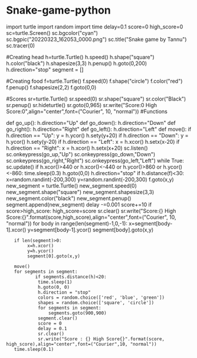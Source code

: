 # Snake-game-python
import turtle
import random
import time
delay=0.1
score=0
high_score=0
sc=turtle.Screen()
sc.bgcolor("cyan")
sc.bgpic("20220323_162053_0000.png")
sc.title("Snake game by Tannu")
sc.tracer(0)

#Creating head
h=turtle.Turtle()
h.speed()
h.shape("square")
h.color("black")
h.shapesize(3,3)
h.penup()
h.goto(0,200)
h.direction="stop"
segment = []


#Creating food
f=turtle.Turtle()
f.speed(0)
f.shape("circle")
f.color("red")
f.penup()
f.shapesize(2,2)
f.goto(0,0)

#Scores
sr=turtle.Turtle()
sr.speed(0)
sr.shape("square")
sr.color("Black")
sr.penup()
sr.hideturtle()
sr.goto(0,965)
sr.write("Score:0 High Score:0",align="center",font=("Courier", 10, "normal"))
#Functions
	
def go_up():
		h.direction="Up"
def go_down():
		h.direction="Down"
def go_right():
		h.direction="Right"
def go_left():
		h.direction="Left"
def move():
    if h.direction == "Up":
        y = h.ycor()
        h.sety(y+20)
    if h.direction == "Down":
        y = h.ycor()
        h.sety(y-20)
    if h.direction == "Left":
        x = h.xcor()
        h.setx(x-20)
    if h.direction == "Right":
        x = h.xcor()
        h.setx(x+20)
sc.listen()
sc.onkeypress(go_up,"Up")
sc.onkeypress(go_down,"Down")
sc.onkeypress(go_right,"Right")
sc.onkeypress(go_left,"Left")
while True:
	   sc.update()
	   if h.xcor()>440 or h.xcor()<-440 or h.ycor()>860 or h.ycor()<-860:
	   	time.sleep(0.3)
	   	h.goto(0,0)
	   	h.direction="stop"
	   if h.distance(f)<30:
	   	x=random.randint(-200,300)
	   	y=random.randint(-200,300)
	   	f.goto(x,y)
	   	new_segment = turtle.Turtle()
	   	new_segment.speed(0)
	   	new_segment.shape("square")
	   	new_segment.shapesize(3,3)
	   	new_segment.color("black")
	   	new_segment.penup()
	   	segment.append(new_segment)
	   	delay -=0.001
	   	score+=10
	   	if score>high_score:
	   		high_score=score
	   		sr.clear()
	   		sr.write("Score:{} High Score:{}".format(score,high_score),align="center",font=("Courier", 10, "normal"))
	   for body in range(len(segment)-1,0,-1):
	   	x=segment[body-1].xcor()
	   	y=segment[body-1].ycor()
	   	segment[body].goto(x,y)
	   	
	   if len(segment)>0:
	    	x=h.xcor()
	    	y=h.ycor()
	    	segment[0].goto(x,y)
	    
	   move()
	   for segments in segment:
	           if segments.distance(h)<20:
	           	time.sleep(1)
	           	h.goto(0, 0)
	           	h.direction = "stop"
	           	colors = random.choice(['red', 'blue', 'green'])
	           	shapes = random.choice(['square', 'circle'])
	           	for segments in segment:
	           		segments.goto(900,900)
	           	segment.clear()
	           	score = 0
	           	delay = 0.1
	           	sr.clear()
	           	sr.write("Score : {} High Score{}".format(score, high_score),align="center",font=("Courier",10, "normal"))
	   time.sleep(0.1)
